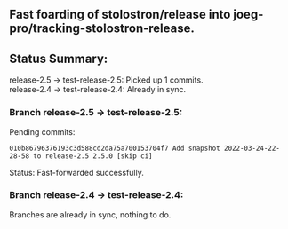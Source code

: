 ## Fast foarding of stolostron/release into joeg-pro/tracking-stolostron-release.

## Status Summary:

release-2.5 -> test-release-2.5: Picked up 1 commits.  
release-2.4 -> test-release-2.4: Already in sync.  

### Branch release-2.5 -> test-release-2.5:

Pending commits:

```
010b86796376193c3d588cd2da75a700153704f7 Add snapshot 2022-03-24-22-28-58 to release-2.5 2.5.0 [skip ci]
```

Status: Fast-forwarded successfully.

### Branch release-2.4 -> test-release-2.4:

Branches are already in sync, nothing to do.
